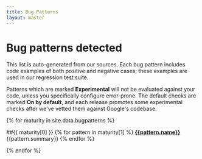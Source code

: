 ```yaml
---
title: Bug Patterns
layout: master
---
```

# Bug patterns detected
This list is auto-generated from our sources. Each bug pattern includes code examples of both positive and negative cases; these examples are used in our regression test suite.

Patterns which are marked __Experimental__ will not be evaluated against your code, unless you specifically configure error-prone. The default checks
are marked __On by default__, and each release promotes some experimental checks after we've vetted them against Google's codebase.

{% for maturity in site.data.bugpatterns %}

##{{ maturity[0] }}
{% for pattern in maturity[1] %}
__<a href="bugpattern/{{pattern.name}}.html">{{pattern.name}}</a>__<br/>
{{pattern.summary}}
{% endfor %}

{% endfor %}
